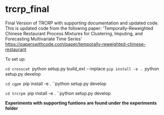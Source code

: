 # trcrp_final
Final Version of TRCRP with supporting documentation and updated code. This is updated code from the following paper:
'Temporally-Reweighted Chinese Restaurant Process Mixtures for Clustering, Imputing, and Forecasting Multivariate Time Series'
https://paperswithcode.com/paper/temporally-reweighted-chinese-restaurant



To set up:

``cd crosscat
``python setup.py build_ext --inplace
``pip install -e .
``python setup.py develop


``cd cgpm
``pip install -e .
``python setup.py develop

``cd trcrpm
``pip install -e .
``python setup.py develop


**Experiments with supporting funtions are found under the experiments folder**
